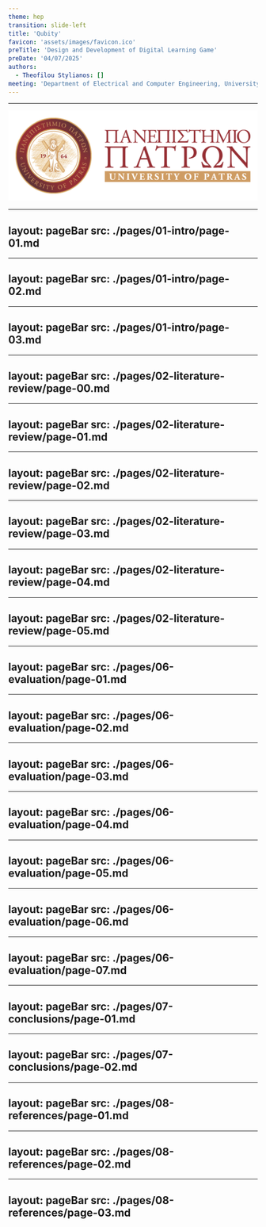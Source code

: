 ```yaml
---
theme: hep
transition: slide-left
title: 'Qubity'
favicon: 'assets/images/favicon.ico'
preTitle: 'Design and Development of Digital Learning Game'
preDate: '04/07/2025'
authors:
  - Theofilou Stylianos: []
meeting: 'Department of Electrical and Computer Engineering, University of Patras'
---
```


<footer>
  <hr class='divider-1'/>
  <div class='footer-flex'>
    <span>
      <PoweredBySlidev/>
    </span>
    <span>
      <img id='logo' src='./assets//uplogo.png'/>
    </span>
  </div>
</footer>

<!-- Introduction ============== -->
<!-- =========================== -->
---
layout: pageBar
src: ./pages/01-intro/page-01.md
---


---
layout: pageBar
src: ./pages/01-intro/page-02.md
---

---
layout: pageBar
src: ./pages/01-intro/page-03.md
---

<!-- Literature Review ========== -->
<!-- =========================== -->
---
layout: pageBar
src: ./pages/02-literature-review/page-00.md
---

---
layout: pageBar
src: ./pages/02-literature-review/page-01.md
---

---
layout: pageBar
src: ./pages/02-literature-review/page-02.md
---

---
layout: pageBar
src: ./pages/02-literature-review/page-03.md
---

---
layout: pageBar
src: ./pages/02-literature-review/page-04.md
---

---
layout: pageBar
src: ./pages/02-literature-review/page-05.md
---

<!-- Evaluation ================ -->
<!-- =========================== -->
---
layout: pageBar
src: ./pages/06-evaluation/page-01.md
---

---
layout: pageBar
src: ./pages/06-evaluation/page-02.md
---

---
layout: pageBar
src: ./pages/06-evaluation/page-03.md
---

---
layout: pageBar
src: ./pages/06-evaluation/page-04.md
---

---
layout: pageBar
src: ./pages/06-evaluation/page-05.md
---

---
layout: pageBar
src: ./pages/06-evaluation/page-06.md
---

---
layout: pageBar
src: ./pages/06-evaluation/page-07.md
---

<!-- Conclusions =============== -->
<!-- =========================== -->
---
layout: pageBar
src: ./pages/07-conclusions/page-01.md
---

---
layout: pageBar
src: ./pages/07-conclusions/page-02.md
---

<!-- References ================ -->
<!-- =========================== -->
---
layout: pageBar
src: ./pages/08-references/page-01.md
---

---
layout: pageBar
src: ./pages/08-references/page-02.md
---

---
layout: pageBar
src: ./pages/08-references/page-03.md
---
